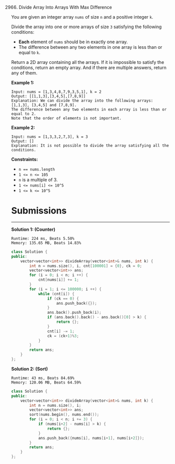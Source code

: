 2966. Divide Array Into Arrays With Max Difference

You are given an integer array `nums` of size `n` and a positive integer `k`.

Divide the array into one or more arrays of size `3` satisfying the following conditions:

* **Each** element of `nums` should be in exactly one array.
* The difference between any two elements in one array is less than or equal to `k`.

Return a 2D array containing all the arrays. If it is impossible to satisfy the conditions, return an empty array. And if there are multiple answers, return any of them.

 

**Example 1:**
```
Input: nums = [1,3,4,8,7,9,3,5,1], k = 2
Output: [[1,1,3],[3,4,5],[7,8,9]]
Explanation: We can divide the array into the following arrays: [1,1,3], [3,4,5] and [7,8,9].
The difference between any two elements in each array is less than or equal to 2.
Note that the order of elements is not important.
```

**Example 2:**
```
Input: nums = [1,3,3,2,7,3], k = 3
Output: []
Explanation: It is not possible to divide the array satisfying all the conditions.
```

**Constraints:**

* `n == nums.length`
* `1 <= n <= 105`
* `n` is a multiple of 3.
* `1 <= nums[i] <= 10^5`
* `1 <= k <= 10^5`

# Submissions
---
**Solution 1: (Counter)**
```
Runtime: 224 ms, Beats 5.50%
Memory: 135.65 MB, Beats 14.83%
```
```c++
class Solution {
public:
    vector<vector<int>> divideArray(vector<int>& nums, int k) {
        int n = nums.size(), i, cnt[100001] = {0}, ck = 0;
        vector<vector<int>> ans;
        for (i = 0; i < n; i ++) {
            cnt[nums[i]] += 1;
        }
        for (i = 1; i <= 100000; i ++) {
            while (cnt[i]) {
                if (ck == 0) {
                    ans.push_back({});
                }
                ans.back().push_back(i);
                if (ans.back().back() - ans.back()[0] > k) {
                    return {};
                }
                cnt[i] -= 1;
                ck = (ck+1)%3;
            }
        }
        return ans;
    }
};
```

**Solution 2: (Sort)**
```
Runtime: 43 ms, Beats 84.69%
Memory: 120.06 MB, Beats 64.59%
```
```c++
class Solution {
public:
    vector<vector<int>> divideArray(vector<int>& nums, int k) {
        int n = nums.size(), i;
        vector<vector<int>> ans;
        sort(nums.begin(), nums.end());
        for (i = 0; i < n; i += 3) {
            if (nums[i+2] - nums[i] > k) {
                return {};
            }
            ans.push_back({nums[i], nums[i+1], nums[i+2]});
        }
        return ans;
    }
};
```
